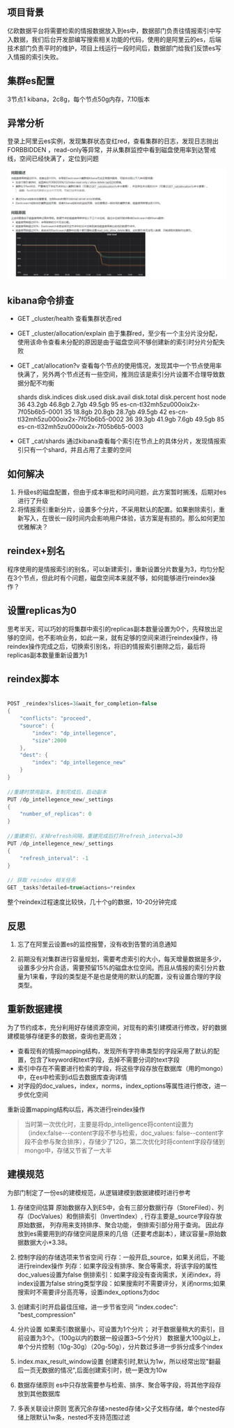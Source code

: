 ## 项目背景

亿欧数据平台将需要检索的情报数据放入到es中，数据部门负责往情报索引中写入数据，我们后台开发部编写搜索相关功能的代码，使用的是阿里云的es，后端技术部门负责平时的维护，项目上线运行一段时间后，数据部门给我们反馈es写入情报的索引失败。

## 集群es配置

3节点1 kibana，2c8g，每个节点50g内存，7.10版本

## 异常分析

登录上阿里云es实例，发现集群状态变红red，查看集群的日志，发现日志抛出FORBBIDDEN ，read-only等异常，并从集群监控中看到磁盘使用率到达警戒线，空间已经快满了，定位到问题

![集群read_only](../images/es_disk_read_only_20221119213353.png)

## kibana命令排查

* GET _cluster/health 查看集群状态red

* GET _cluster/allocation/explain 由于集群red，至少有一个主分片没分配，使用该命令查看未分配的原因是由于磁盘空间不够创建新的索引时分片分配失败

* GET _cat/allocation?v 查看每个节点的使用情况，发现其中一个节点使用率快满了，另外两个节点还有一些空间，推测应该是索引分片设置不合理导致数据分配不均衡

  shards disk.indices disk.used disk.avail disk.total disk.percent host       node
      36       43.2gb    46.8gb      2.7gb     49.5gb           95    es-cn-tl32mh5zu000oix2x-7f05b6b5-0001
      35        18.8gb    20.8gb      28.7gb     49.5gb        42    es-cn-tl32mh5zu000oix2x-7f05b6b5-0002
      36       39.3gb    41.9gb      7.6gb    49.5gb          85    es-cn-tl32mh5zu000oix2x-7f05b6b5-0003

* GET _cat/shards 通过kibana查看每个索引在节点上的具体分片，发现情报索引只有一个shard，并且占用了主要的空间

## 如何解决

1. 升级es的磁盘配置，但由于成本审批和时间问题，此方案暂时搁浅，后期对es进行了升级
2. 将情报索引重新分片，设置多个分片，不采用默认的配置。如果删除索引，重新写入，在很长一段时间内会影响用户体验，该方案是有损的。那么如何更加优雅解决？

## reindex+别名

程序使用的是情报索引的别名，可以新建索引，重新设置分片数量为3，均匀分配在3个节点，但此时有个问题，磁盘空间本来就不够，如何能够进行reindex操作？

## 设置replicas为0

思考半天，可以巧妙的将集群中索引的replicas副本数量设置为0个，先释放出足够的空间，也不影响业务，如此一来，就有足够的空间来进行reindex操作，待reindex操作完成之后，切换索引别名，将旧的情报索引删除之后，最后将replicas副本数量重新设置为1

## reindex脚本

```java

POST _reindex?slices=3&wait_for_completion=false
{
    "conflicts": "proceed",
    "source": {
        "index": "dp_intellegence",
        "size":2000
    },
    "dest": {
        "index": "dp_intellegence_new"
    }
}

//重建时禁用副本，复制完成后，启动副本
PUT /dp_intellegence_new/_settings
{
    "number_of_replicas": 0
}

//重建索引，关掉refresh间隔，重建完成后打开refresh_interval=30
PUT /dp_intellegence_new/_settings
{ 
    "refresh_interval": -1 
}

// 获取 reindex 相关任务
GET _tasks?detailed=true&actions=*reindex

```

整个reindex过程速度比较快，几十个g的数据，10-20分钟完成

## 反思

1. 忘了在阿里云设置es的监控报警，没有收到告警的消息通知

2. 前期没有对集群进行容量规划，需要考虑索引的大小，每天增量数据是多少，设置多少分片合适，需要预留15%的磁盘水位空间。而且从情报的索引分片数量为1来看，字段的类型是不是也是使用的默认的配置，没有设置合理的字段类型。

## 重新数据建模

为了节约成本，充分利用好存储资源空间，对现有的索引建模进行修改，好的数据建模能够存储更多的数据，查询也更高效；

* 查看现有的情报mapping结构，发现所有字符串类型的字段采用了默认的配置，包含了keyword和text字段，去掉不需要分词的text字段
* 索引中存在不需要进行检索的字段，将这些字段存放在数据库（用的mongo）中，在es中检索到id后去数据库查询详情
* 对字段的doc_values，index，norms，index_options等属性进行修改，进一步优化空间

重新设置mapping结构以后，再次进行reindex操作

> 当时第一次优化时，主要是将dp_intelligence将content设置为（index:false---content字段不参与检索，doc_values: false--content字段不会参与聚合排序），存储少了12G，第二次优化时将content字段存储到mongo中，存储又节省了一大半

## 建模规范

为部门制定了一份es的建模规范，从逻辑建模到数据建模时进行参考

1. 存储空间估算
     原始数据存入到ES中，会有三部分数据行存（StoreFiled）、列存（DocValues）和倒排索引（InvertIndex）,
     行存主要是_source字段存放原始数据，
     列存用来支持排序、聚合功能，
     倒排索引部分用于查询。
     因此存放到es需要用到的存储空间是原来的几倍（还要考虑副本），建议容量=原始数据数据大小*3.38。

2. 控制字段的存储选项来节省空间
     行存：一般开启_source，如果关闭后，不能进行reindex操作
     列存：如果字段没有排序、聚合等需求，将该字段的属性doc_values设置为false
     倒排索引：如果字段没有查询需求，关闭index，将index设置为false
     string类型字段：如果搜索时不需要评分，关闭norms;如果搜索时不需要评分高亮等，设置index_options为doc

3. 创建索引时开启最佳压缩，进一步节省空间
      "index.codec": "best_compression"

4. 分片设置
   	如果索引数据量小，可设置为1个分片；
   	对于数据量稍大的索引，目前设置为3个。（100g以内的数据一般设置3~5个分片）
   	数据量大100g以上，单个分片控制（10g-30g）（20g-50g），分片数过多进一步拆分成多个index

5. index.max_result_window设置
   	创建索引时,默认为1w，所以经常出现"翻最后一页无数据的情况",后面创建索引时，统一更改为10w

6. 数据存储原则
   	es中只存放需要参与检索、排序、聚合等字段，将其他字段存放到其他数据库

7. 多表关联设计原则
   	宽表冗余存储>nested存储>父子文档存储，单个nested存储上限默认1w条，nested不支持范围过滤
